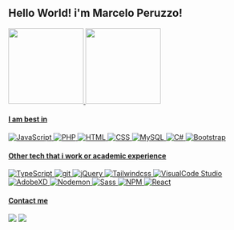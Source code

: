 ## Hello World! i'm Marcelo Peruzzo!
  <a href="https://github.com/marcelo-peruzzo">
  <img height="150em" src="https://github-readme-stats.vercel.app/api?username=marcelo-peruzzo&show_icons=true&theme=github_dark&include_all_commits=true&count_private=true"/>
  <img height="150em" src="https://github-readme-stats.vercel.app/api/top-langs/?username=marcelo-peruzzo&layout=compact&langs_count=7&theme=github_dark"/>


#### I am best in  
<p>
<img alt="JavaScript" src="https://img.shields.io/badge/-JavaScript-505050?style=flat&logo=JavaScript&logoColor=F7DF1E" />
<img alt="PHP" src="https://img.shields.io/badge/-PHP-8892bf?style=flat&logo=PHP&logoColor=white" />
<img alt="HTML" src="https://img.shields.io/badge/-HTML-E34F26?style=flat&logo=Html5&logoColor=white" />
<img alt="CSS" src="https://img.shields.io/badge/-CSS-1572B6?style=flat&logo=css3&logoColor=white" />
<img alt="MySQL" src="https://img.shields.io/badge/-MySQL-00758F?style=flat&logo=mysql&logoColor=white" />
<img alt="C#" src="https://img.shields.io/badge/-C#-CA4245?style=flat&logo=Laravel&logoColor=white" />
<img alt="Bootstrap" src="https://img.shields.io/badge/-Bootstrap-563D7C?style=flat&logo=bootstrap&logoColor=white" />
</p>
  
#### Other tech that i work or academic experience
  
<p>
<img alt="TypeScript" src="https://img.shields.io/badge/-TypeScript-2f74c0?style=flat&logo=typescript&logoColor=white" />
<img alt="git" src="https://img.shields.io/badge/-Git-F05032?style=flat&logo=git&logoColor=white" />
<img alt="jQuery" src="https://img.shields.io/badge/-jQuery-0769AD?style=flat&logo=jQuery&logoColor=white" />
<img alt="Tailwindcss" src="https://img.shields.io/badge/-tailwindcss-0081CB?style=flat&logo=mui&logoColor=white" />
<img alt="VisualCode Studio" src="https://img.shields.io/badge/-Visual Code Studio-0078d8?style=flat&logo=visual-studio-code&logoColor=white" />
<img alt="AdobeXD" src="https://img.shields.io/badge/-AdobeXD-470137?style=flat&logo=adobexd&logoColor=white" />
<img alt="Nodemon" src="https://img.shields.io/badge/-Nodemon-76D04B?style=flat&logo=nodemon&logoColor=white" />
<img alt="Sass" src="https://img.shields.io/badge/-Sass-cf649a?style=flat&logo=sass&logoColor=white" />
<img alt="NPM" src="https://img.shields.io/badge/-NPM-CB3837?style=flat&logo=npm&logoColor=white" /> 
<img alt="React" src="https://img.shields.io/badge/-React-61DAFB?style=flat&logo=react&logoColor=white" />
</p>

#### Contact me 
<div> 
  <a href = "mailto:marcelobp.amp@gmail.com"><img src="https://img.shields.io/badge/-Gmail-%23333?style=for-the-badge&logo=gmail&logoColor=white" target="_blank"></a>
  <a href="https://www.linkedin.com/in/marcelo-peruzzo/" target="_blank"><img src="https://img.shields.io/badge/-LinkedIn-%230077B5?style=for-the-badge&logo=linkedin&logoColor=white" target="_blank"></a>
</div>
